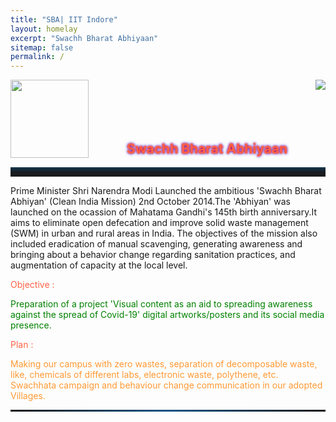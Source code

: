 ```yaml
---
title: "SBA| IIT Indore"
layout: homelay
excerpt: "Swachh Bharat Abhiyaan"
sitemap: false
permalink: /
---
```



<div id=header>
<div style="float:left">
<img  src="{{ site.url }}{{ site.baseurl }}/images/logopic/sbalogo.png" width="125"  style="box-shadow: none;" >
</div>



<div style="float:right">
<img  src="{{ site.url }}{{ site.baseurl }}/images/logopic/iiti-logo.png"  style="box-shadow: none;">
</div>
</div>
<br><br><br><br>
<div>
<h2 style="text-align:center;color:Tomato;text-shadow: 0 0 3px #FF0000, 0 0 5px #0000FF;">Swachh Bharat Abhiyaan</h2>  
<hr style="height: 15px;
        border: 0;
        box-shadow: inset 0 12px 12px -12px rgba(9, 84, 132);">

<p>
        Prime Minister Shri Narendra Modi Launched the ambitious 'Swachh Bharat Abhiyan' (Clean India Mission) 2nd October 2014.The 'Abhiyan' was launched on the ocassion of Mahatama Gandhi's 145th birth anniversary.It aims to eliminate open
       defecation and improve solid waste management (SWM) in urban and rural areas in India.
       The objectives of the mission also included eradication of manual scavenging, generating awareness and bringing
       about a behavior change regarding sanitation practices, and augmentation of capacity at the local level.
</p>

<p style="color:Tomato">Objective :</p><p style="color:green">
Preparation of a project 'Visual content as an aid to spreading awareness against the spread of Covid-19'
digital artworks/posters and its social media presence.
</p>
<p style="color:Tomato">Plan :</p><p style="color:#ff9933">
Making our campus with zero wastes, separation of decomposable waste, like, chemicals of different labs, electronic waste, polythene, etc.
Swachhata campaign and behaviour change communication in our adopted Villages.
</p>


</div>
<hr style="border: 0;
        height: 3px;
        background-image: linear-gradient(to right, rgba(0, 0, 0, 0), rgba(9, 84, 132), rgba(0, 0, 0, 0))">
